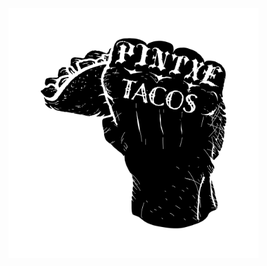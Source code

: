 <a href="mailto:feedback@sangwichspot.com">
<img width="400" height="400" src="./res/pintxe-bow.png">
</a>

